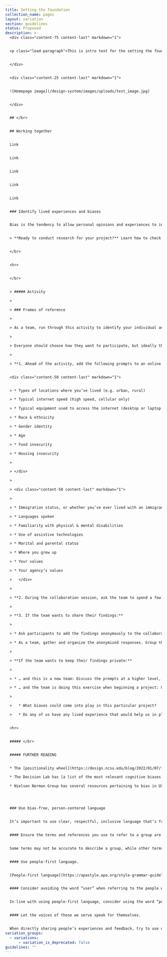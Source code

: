 ```yaml
---
title: Setting the foundation
collection_name: pages
layout: variation
section: guidelines
status: Proposed
description: >-
  <div class="content-75 content-last" markdown="1">


  <p class="lead-paragraph">This is intro text for the setting the foundation page. It is a very short paragraph. It is beautiful and awesome, and <strong>and it has a key point in bold text.</strong> </p>


  </div>


  <div class="content-25 content-last" markdown="1">


  ![Homepage image](/design-system/images/uploads/test_image.jpg)


  </div>


  ## </br>


  ## Working together


  Link


  Link


  Link


  Link


  Link


  ### Identify lived experiences and biases


  Bias is the tendency to allow personal opinions and experiences to influence one’s judgment. It’s part of the human condition to rely on these cognitive shortcuts and to assume others think like us or have similar values, opinions, and beliefs. Bias can skew our research and design activities, whether in our choice of who participates, what information is collected, or how information is interpreted. Awareness of our biases is key to mitigating against them, and that’s where the frames of reference exercise can be particularly valuable.   


  > **Ready to conduct research for your project?** Learn how to check your biases when moderating a research session. 


  </br>


  <hr>


  </br>


  > ##### Activity

  >

  > ### Frames of reference

  >

  > As a team, run through this activity to identify your individual and collective biases before beginning research or design activities. If possible, couple the exercise with a review of what you have learned about the audience.   

  >

  > Everyone should choose how they want to participate, but ideally this can be a group activity.   

  >

  > **1. Ahead of the activity, add the following prompts to an online collaboration tool set to private mode.** Organize the prompts so all participants have enough room to add their responses. (More prompts can be found in [18F’s frames of reference form](https://docs.google.com/forms/d/e/1FAIpQLScI0iTQEstjECMzFVuyMt0Giku69YggEkAlybQPlH4y7Ik9Vg/viewform).)


  <div class="content-50 content-last" markdown="1">


  > * Types of locations where you’ve lived (e.g. urban, rural)   

  > * Typical internet speed (high speed, cellular only)  

  > * Typical equipment used to access the internet (desktop or laptop computer, or mobile device only)   

  > * Race & ethnicity   

  > * Gender identity   

  > * Age   

  > * Food insecurity  

  > * Housing insecurity  

  >

  > </div>

  >

  > <div class="content-50 content-last" markdown="1">

  >

  > * Immigration status, or whether you’ve ever lived with an immigrant  

  > * Languages spoken   

  > * Familiarity with physical & mental disabilities   

  > * Use of assistive technologies  

  > * Marital and parental status  

  > * Where you grew up  

  > * Your values

  > * Your agency’s values    

  >   </div>

  >

  > **2. During the collaboration session, ask the team to spend a few minutes privately noting their own personal, lived experiences in response to each of these prompts.**  

  >

  > **3. If the team wants to share their findings:**   

  >

  > * Ask participants to add the findings anonymously to the collaboration tool.   

  > * As a team, gather and organize the anonymized responses. Group them and identify themes. Ask participants what they noticed as they were doing this exercise. Was anything missing? Was anything surprising? For example, if everyone on the team lives in an urban environment, this exercise can help prompt awareness and discussion of the needs of people living in more rural areas.  

  >

  > **If the team wants to keep their findings private:**   

  >

  > * … and this is a new team: Discuss the prompts at a higher level, perhaps focusing on the agency mission and possible gaps in the team’s lived experience. For example, the team could spend more time drawing attention to gaps in internet speed and equipment, food and housing insecurity, and/or the needs of people with disabilities.  

  > * … and the team is doing this exercise when beginning a project: Use a project-focused lens to run this exercise and discuss the prompts at a higher level.  

  >

  >   * What biases could come into play in this particular project? 

  >   * Do any of us have any lived experience that would help us in planning this project? 


  <hr>


  ##### </br>


  ##### FURTHER READING 


  * The [positionality wheel](https://design.ncsu.edu/blog/2022/01/07/from-a-to-z-lesley-ann-noel-and-decolonizing-design/) is another form of the Frames of Reference exercise. 

  * The Decision Lab has [a list of the most relevant cognitive biases in behavioral economics](https://thedecisionlab.com/biases), which can be applied to our own biases as designers and researchers, but also participants.  

  * Nielsen Norman Group has several resources pertaining to bias in UX. Watch their video, [Decision Biases Affecting UX Practitioners](https://www.nngroup.com/videos/decision-biases-ux-practitioners/), to learn how to mitigate your own biases. 




  ### Use bias-free, person-centered language 


  It’s important to use clear, respectful, inclusive language that’s free of stereotypes and generalizations. Our words matter, whether we’re addressing the general public or a fellow team member. Follow the guidelines below:  


  #### Ensure the terms and references you use to refer to a group are both respectful and accurate.  


  Some terms may not be accurate to describe a group, while other terms can have negative connotations. For example, [as 18F points out, the term “American Indians and Alaskan Natives” is not an all-encompassing term for Indigenous Americans](https://github.com/18F/Equity-centered-design-with-American-Indians-and-Alaska-Natives-10x/wiki/Intro-Why-Equity-Centered-Design%3F#words-that-carry-weight), as it does not include members of non-federally-recognized tribes, or Indigenous Americans who are not members of a tribe. Do your research, read the resources listed in the “Further Reading” section below, and ask members of the group in question directly if you’re in doubt.   


  #### Use people-first language. 


  [People-first language](https://apastyle.apa.org/style-grammar-guidelines/bias-free-language/disability) is a way to respectfully acknowledge the humanity of an individual or group first, rather than the identity or condition they may experience. Examples of people-first language include “people with a mental disorder”, rather than calling someone “mentally ill”, or referring to someone as a “person without housing”, rather than as a “homeless person”. The specific terms preferred by an individual or group can vary, and do not always include people-first syntax; additionally, language is always changing. Refer to the resources in the “Further Reading” section below to better understand how to use people-first language, and always ask people directly how they wish to define themselves.   


  #### Consider avoiding the word “user” when referring to the people we serve.  


  In line with using people-first language, consider using the word “people” instead of “user” when referring to those we’re trying to help. “User” can depersonalize our intended audience, potentially reducing them to a one-dimensional data point. “People”, in contrast, acknowledges the many distinct individuals who are interacting with the services we create for them, and helps us think collectively about the multiplicity of their viewpoints and lived experiences.   


  #### Let the voices of those we serve speak for themselves.  


  When directly sharing people’s experiences and feedback, try to use direct quotes where you can, rather than interpret what they’re saying on their behalf. If you plan to share direct quotes, [refer to our guidelines on informed consent](bookmark://_Informed_consent).
variation_groups:
  - variations:
      - variation_is_deprecated: false
guidelines: ""
---
```

